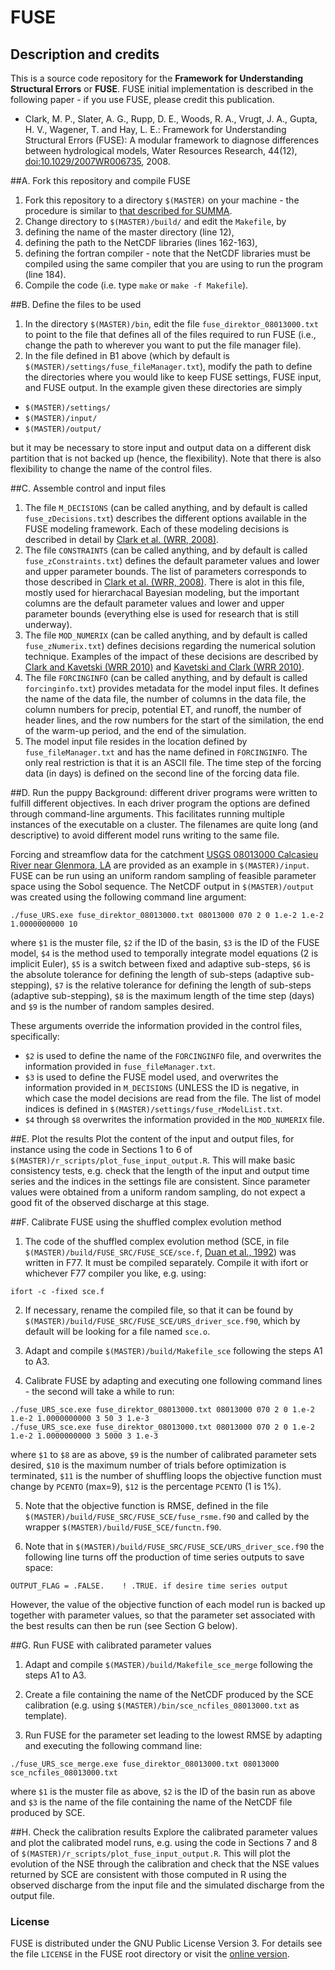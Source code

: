 # FUSE 

## Description and credits

This is a source code repository for the **Framework for Understanding Structural Errors** or **FUSE**. FUSE initial implementation is described in the following paper - if you use FUSE, please credit this publication.

 * Clark, M. P., Slater, A. G., Rupp, D. E., Woods, R. A., Vrugt, J. A., Gupta, H. V., Wagener, T. and Hay, L. E.: Framework for Understanding Structural Errors (FUSE): A modular framework to diagnose differences between hydrological models, Water Resources Research, 44(12), [doi:10.1029/2007WR006735](http://dx.doi.org/10.1029/2007WR006735), 2008.

##A. Fork this repository and compile FUSE
1. Fork this repository to a directory `$(MASTER)` on your machine - the procedure is similar to [that described for SUMMA](https://github.com/NCAR/summa/blob/master/docs/howto/summa_and_git_howto.md).
1. Change directory to `$(MASTER)/build/` and edit the `Makefile`, by
  1. defining the name of the master directory (line 12),
  1. defining the path to the NetCDF libraries (lines 162-163),
  1. defining the fortran compiler - note that the NetCDF libraries must be compiled using the same compiler that you are using to run the program (line 184).
1. Compile the code (i.e. type `make` or `make -f Makefile`).

##B. Define the files to be used
1. In the directory `$(MASTER)/bin`, edit the file `fuse_direktor_08013000.txt` to point to the file that defines all of the files required to run FUSE (i.e., change the path to wherever you want to put the file manager file).
1. In the file defined in B1 above (which by default is `$(MASTER)/settings/fuse_fileManager.txt`), modify the path to define the directories where you would like to keep FUSE settings, FUSE input, and FUSE output. In the example given these directories are simply
  * `$(MASTER)/settings/`
  * `$(MASTER)/input/`
  * `$(MASTER)/output/`

  but it may be necessary to store input and output data on a different disk partition that is not backed up (hence, the flexibility). Note that there is also flexibility to change the name of the control files.

##C. Assemble control and input files
1. The file `M_DECISIONS` (can be called anything, and by default is called `fuse_zDecisions.txt`) describes the different options available in the FUSE modeling framework. Each of these modeling decisions is described in detail by [Clark et al. (WRR, 2008)](http://dx.doi.org/10.1029/2007WR006735).
2. The file `CONSTRAINTS` (can be called anything, and by default is called `fuse_zConstraints.txt`) defines the default parameter values and lower and upper parameter bounds. The list of parameters corresponds to those described in [Clark et al. (WRR, 2008)](http://dx.doi.org/10.1029/2007WR006735). There is alot in this file, mostly used for hierarchacal Bayesian modeling, but the important columns are the default parameter values and lower and upper parameter bounds (everything else is used for research that is still underway).
3. The file `MOD_NUMERIX` (can be called anything, and by default is called `fuse_zNumerix.txt`) defines decisions regarding the numerical solution technique. Examples of the impact of these decisions are described by [Clark and Kavetski (WRR 2010)](http://dx.doi.org/10.1029/2009WR008894) and [Kavetski and Clark (WRR 2010)](http://dx.doi.org/10.1029/2009WR008896).
4. The file `FORCINGINFO` (can be called anything, and by default is called `forcinginfo.txt`) provides metadata for the model input files. It defines the name of the data file, the number of columns in the data file, the column numbers for precip, potential ET, and runoff, the number of header lines, and the row numbers for the start of the similation, the end of the warm-up period, and the end of the simulation.
55. The model input file resides in the location defined by `fuse_fileManager.txt` and has the name defined in `FORCINGINFO`. The only real restriction is that it is an ASCII file. The time step of the forcing data (in days) is defined on the second line of the forcing data file.

##D. Run the puppy
Background: different driver programs were written to fulfill different objectives. In each driver program the options are defined through command-line arguments. This facilitates running multiple instances of the executable on a cluster. The filenames are quite long (and descriptive) to avoid different model runs writing to the same file.

Forcing and streamflow data for the catchment [USGS 08013000 Calcasieu River near Glenmora, LA](http://waterdata.usgs.gov/nwis/inventory/?site_no=08013000&agency_cd=USGS&amp;) are provided as an example in `$(MASTER)/input`. FUSE can be run using an uniform random sampling of feasible parameter space using the Sobol sequence. The NetCDF output in `$(MASTER)/output` was created using the following command line argument:
```
./fuse_URS.exe fuse_direktor_08013000.txt 08013000 070 2 0 1.e-2 1.e-2 1.0000000000 10
```
where
`$1` is the muster file, 
`$2` if the ID of the basin, 
`$3` is the ID of the FUSE model, 
`$4` is the method used to temporally integrate model equations (2 is implicit Euler), 
`$5` is a switch between fixed and adaptive sub-steps, 
`$6` is the absolute tolerance for defining the length of sub-steps (adaptive sub-stepping), 
`$7` is the relative tolerance for defining the length of sub-steps (adaptive sub-stepping), 
`$8` is the maximum length of the time step (days) and
`$9` is the number of random samples desired.

These arguments override the information provided in the control files, specifically: 
* `$2` is used to define the name of the `FORCINGINFO` file, and overwrites the information provided in `fuse_fileManager.txt`.
* `$3` is used to define the FUSE model used, and overwrites the information provided in `M_DECISIONS` (UNLESS the ID is negative, in which case the model decisions are read from the file. The list of model indices is defined in `$(MASTER)/settings/fuse_rModelList.txt`.
* `$4` through `$8` overwrites the information provided in the `MOD_NUMERIX` file.

##E. Plot the results
Plot the content of the input and output files, for instance using the code in Sections 1 to 6 of `$(MASTER)/r_scripts/plot_fuse_input_output.R`. This will make basic consistency tests, e.g. check that the length of the input and output time series and the indices in the settings file are consistent. Since parameter values were obtained from a uniform random sampling, do not expect a good fit of the observed discharge at this stage.

##F. Calibrate FUSE using the shuffled complex evolution method 
1. The code of the shuffled complex evolution method (SCE, in file `$(MASTER)/build/FUSE_SRC/FUSE_SCE/sce.f`, [Duan et al., 1992](http://dx.doi.org/10.1029/91WR02985)) was written in F77. It must be compiled separately. Compile it with ifort or whichever F77 compiler you like, e.g. using: 
  ```
  ifort -c -fixed sce.f
  ```
2. If necessary, rename the compiled file, so that it can be found by `$(MASTER)/build/FUSE_SRC/FUSE_SCE/URS_driver_sce.f90`, which by default will be looking for a file named `sce.o`.

3. Adapt and compile `$(MASTER)/build/Makefile_sce` following the steps A1 to A3.

4. Calibrate FUSE by adapting and executing one following command lines - the second will take 
a while to run:

```
./fuse_URS_sce.exe fuse_direktor_08013000.txt 08013000 070 2 0 1.e-2 1.e-2 1.0000000000 3 50 3 1.e-3
./fuse_URS_sce.exe fuse_direktor_08013000.txt 08013000 070 2 0 1.e-2 1.e-2 1.0000000000 3 5000 3 1.e-3
```

where `$1` to `$8` are as above, `$9` is the number of calibrated parameter sets desired, `$10` is the maximum number of trials before optimization is terminated, `$11` is the number of shuffling loops the objective function must change by `PCENTO` (max=9), `$12` is the percentage `PCENTO` (1 is 1%).

5. Note that the objective function is RMSE, defined in the file `$(MASTER)/build/FUSE_SRC/FUSE_SCE/fuse_rsme.f90` and called by the wrapper `$(MASTER)/build/FUSE_SCE/functn.f90`.

6. Note that in `$(MASTER)/build/FUSE_SRC/FUSE_SCE/URS_driver_sce.f90` the following line turns off the production 
of time series outputs to save space: 

```
OUTPUT_FLAG = .FALSE.    ! .TRUE. if desire time series output
```

However, the value of the objective function of each model run is backed up together with parameter values, so that the parameter set associated with the best results can then be run (see Section G below).

##G. Run FUSE with calibrated parameter values
1. Adapt and compile `$(MASTER)/build/Makefile_sce_merge` following the steps A1 to A3.

2. Create a file containing the name of the NetCDF produced by the SCE calibration (e.g. using  `$(MASTER)/bin/sce_ncfiles_08013000.txt` as template).

3. Run FUSE for the parameter set leading to the lowest RMSE by adapting and executing the following command line:

```
./fuse_URS_sce_merge.exe fuse_direktor_08013000.txt 08013000 sce_ncfiles_08013000.txt
```

where
`$1` is the muster file as above, `$2` is the ID of the basin run as above and `$3` is the name of the file containing the name of the NetCDF file produced by SCE.

##H. Check the calibration results
Explore the calibrated parameter values and plot the calibrated model runs, e.g. using the code in Sections 7 and 8 of `$(MASTER)/r_scripts/plot_fuse_input_output.R`. This will plot the evolution of the NSE through the calibration and check that the NSE values returned by SCE are consistent with those computed in R using the observed discharge from the input file and the simulated discharge from the output file.

### License
FUSE is distributed under the GNU Public License Version 3. For details see the file `LICENSE` in the FUSE root directory or visit the [online version](http://www.gnu.org/licenses/gpl-3.0.html).

